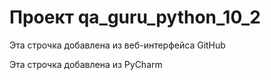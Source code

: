 # Проект qa_guru_python_10_2

Эта строчка добавлена из веб-интерфейса GitHub

Эта строчка добавлена из PyCharm
